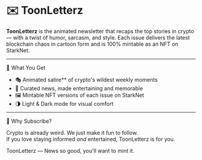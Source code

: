 # ✉️ ToonLetterz

**ToonLetterz** is the animated newsletter that recaps the top stories in crypto — with a twist of humor, sarcasm, and style. Each issue delivers the latest blockchain chaos in cartoon form and is 100% mintable as an NFT on StarkNet.

---

 📰 What You Get

- 🎭 Animated satire** of crypto's wildest weekly moments  
- 🧠 Curated news, made entertaining and memorable  
- 🖼️ Mintable NFT versions of each issue on StarkNet  
- 🌗 Light & Dark mode for visual comfort

---

 🚀 Why Subscribe?

Crypto is already weird. We just make it fun to follow.  
If you love staying informed *and* entertained, ToonLetterz is for you.



ToonLetterz — News so good, you'll want to mint it.

